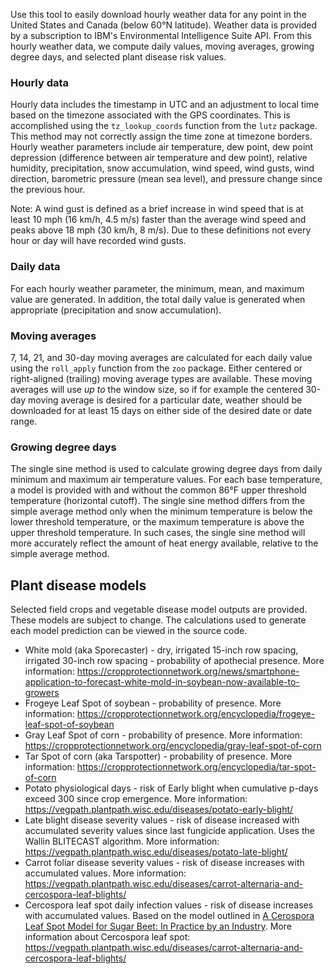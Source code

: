 Use this tool to easily download hourly weather data for any point in the United States and Canada (below 60°N latitude). Weather data is provided by a subscription to IBM's Environmental Intelligence Suite API. From this hourly weather data, we compute daily values, moving averages, growing degree days, and selected plant disease risk values.

### Hourly data

Hourly data includes the timestamp in UTC and an adjustment to local time based on the timezone associated with the GPS coordinates. This is accomplished using the `tz_lookup_coords` function from the `lutz` package. This method may not correctly assign the time zone at timezone borders. Hourly weather parameters include air temperature, dew point, dew point depression (difference between air temperature and dew point), relative humidity, precipitation, snow accumulation, wind speed, wind gusts, wind direction, barometric pressure (mean sea level), and pressure change since the previous hour.

Note: A wind gust is defined as a brief increase in wind speed that is at least 10 mph (16 km/h, 4.5 m/s) faster than the average wind speed and peaks above 18 mph (30 km/h, 8 m/s). Due to these definitions not every hour or day will have recorded wind gusts.

### Daily data

For each hourly weather parameter, the minimum, mean, and maximum value are generated. In addition, the total daily value is generated when appropriate (precipitation and snow accumulation).

### Moving averages

7, 14, 21, and 30-day moving averages are calculated for each daily value using the `roll_apply` function from the `zoo` package. Either centered or right-aligned (trailing) moving average types are available. These moving averages will use *up to* the window size, so if for example the centered 30-day moving average is desired for a particular date, weather should be downloaded for at least 15 days on either side of the desired date or date range.

### Growing degree days

The single sine method is used to calculate growing degree days from daily minimum and maximum air temperature values. For each base temperature, a model is provided with and without the common 86°F upper threshold temperature (horizontal cutoff). The single sine method differs from the simple average method only when the minimum temperature is below the lower threshold temperature, or the maximum temperature is above the upper threshold temperature. In such cases, the single sine method will more accurately reflect the amount of heat energy available, relative to the simple average method.

## Plant disease models

Selected field crops and vegetable disease model outputs are provided. These models are subject to change. The calculations used to generate each model prediction can be viewed in the source code.

-   White mold (aka Sporecaster) - dry, irrigated 15-inch row spacing, irrigated 30-inch row spacing - probability of apothecial presence. More information: <https://cropprotectionnetwork.org/news/smartphone-application-to-forecast-white-mold-in-soybean-now-available-to-growers>
-   Frogeye Leaf Spot of soybean - probability of presence. More information: <https://cropprotectionnetwork.org/encyclopedia/frogeye-leaf-spot-of-soybean>
-   Gray Leaf Spot of corn - probability of presence. More information: <https://cropprotectionnetwork.org/encyclopedia/gray-leaf-spot-of-corn>
-   Tar Spot of corn (aka Tarspotter) - probability of presence. More information: <https://cropprotectionnetwork.org/encyclopedia/tar-spot-of-corn>
-   Potato physiological days - risk of Early blight when cumulative p-days exceed 300 since crop emergence. More information: <https://vegpath.plantpath.wisc.edu/diseases/potato-early-blight/>
-   Late blight disease severity values - risk of disease increased with accumulated severity values since last fungicide application. Uses the Wallin BLITECAST algorithm. More information: <https://vegpath.plantpath.wisc.edu/diseases/potato-late-blight/>
-   Carrot foliar disease severity values - risk of disease increases with accumulated values. More information: <https://vegpath.plantpath.wisc.edu/diseases/carrot-alternaria-and-cercospora-leaf-blights/>
-   Cercospora leaf spot daily infection values - risk of disease increases with accumulated values. Based on the model outlined in [A Cerospora Leaf Spot Model for Sugar Beet: In Practice by an Industry](https://apsjournals.apsnet.org/doi/abs/10.1094/PDIS.1998.82.7.716). More information about Cercospora leaf spot: <https://vegpath.plantpath.wisc.edu/diseases/carrot-alternaria-and-cercospora-leaf-blights/>
